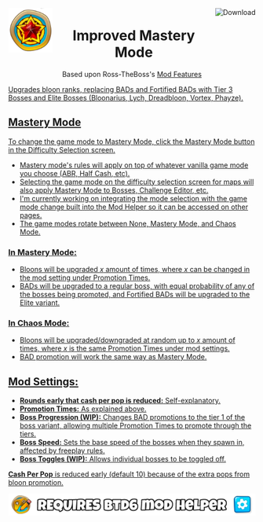 <a href="https://github.com/accfs3211/Improved-Mastery-Model">
    <img align="left" alt="Icon" height="90" src="MasteryModeButton.png">
    <img align="right" alt="Download" height="75" src="ChaosModeButton">
</a>

<h1 align="center">Improved Mastery Mode</h1>
<p align="center">Based upon Ross-TheBoss's <a href="https://github.com/Ross-TheBoss/bloonarius-mastery-mode> Bloonarius Mastery Mod</a>. </p>


# Mod Features

Upgrades bloon ranks, replacing BADs and Fortified BADs with Tier 3 Bosses and Elite Bosses (Bloonarius, Lych, Dreadbloon, Vortex, Phayze). 

## Mastery Mode

To change the game mode to Mastery Mode, click the Mastery Mode button in the Difficulty Selection screen.

- Mastery mode's rules will apply on top of whatever vanilla game mode you choose (ABR, Half Cash, etc).
- Selecting the game mode on the difficulty selection screen for maps will also apply Mastery Mode to Bosses, Challenge Editor, etc.
- I'm currently working on integrating the mode selection with the game mode change built into the Mod Helper so it can be accessed on other pages.
- The game modes rotate between None, Mastery Mode, and Chaos Mode.

### In Mastery Mode:
- Bloons will be upgraded *x* amount of times, where *x* can be changed in the mod setting under Promotion Times.
- BADs will be upgraded to a regular boss, with equal probability of any of the bosses being promoted, and Fortified BADs will be upgraded to the Elite variant.

### In Chaos Mode:
- Bloons will be upgraded/downgraded at random up to *x* amount of times, where *x* is the same Promotion Times under mod settings.
- BAD promotion will work the same way as Mastery Mode.

## Mod Settings:
- **Rounds early that cash per pop is reduced:** Self-explanatory.
- **Promotion Times:** As explained above.
- **Boss Progression (WIP):** Changes BAD promotions to the tier 1 of the boss variant, allowing multiple Promotion Times to promote through the tiers.
- **Boss Speed:** Sets the base speed of the bosses when they spawn in, affected by freeplay rules.
- **Boss Toggles (WIP):** Allows individual bosses to be toggled off.

**Cash Per Pop** is reduced early (default 10) because of the extra pops from bloon promotion.


[![Requires BTD6 Mod Helper](https://raw.githubusercontent.com/gurrenm3/BTD-Mod-Helper/master/banner.png)](https://github.com/gurrenm3/BTD-Mod-Helper#readme)